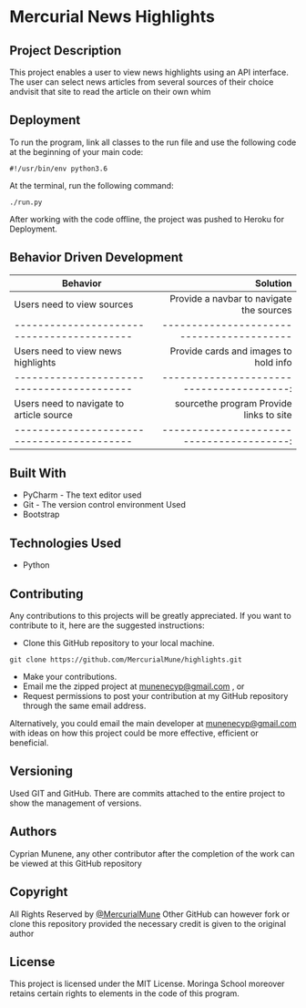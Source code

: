 # Mercurial News Highlights


## Project Description

This project enables a user to view news highlights using an API interface. The user can select news articles from several sources of their choice andvisit that site to read the article on their own whim

## Deployment

To run the program, link all classes to the run file and use the following code at the beginning of your main code:

```buildoutcfg
#!/usr/bin/env python3.6
```
At the terminal, run the following command:

```buildoutcfg
./run.py
``` 
After working with the code offline, the project was pushed to Heroku for Deployment.
## Behavior Driven Development
  

  | Behavior                                 |              Solution                   |
  |------------------------------------------|----------------------------------------:|
  |  Users need to view sources              | Provide a navbar to navigate the sources|
  |------------------------------------------|-----------------------------------------|
  |Users need to view news highlights        | Provide cards and images to hold info   |
  |------------------------------------------|----------------------------------------:|
  |Users need to navigate to article source  |sourcethe program Provide links to site  |  
  |------------------------------------------|----------------------------------------:|
 

## Built With

* PyCharm - The text editor used
* Git - The version control environment Used
* Bootstrap

## Technologies Used

* Python

## Contributing

Any contributions to this projects will be greatly appreciated. If you want to contribute to it, here are the suggested instructions:
* Clone this GitHub repository to your local machine.
```buildoutcfg
git clone https://github.com/MercurialMune/highlights.git
```
* Make your contributions.
* Email me the zipped project at munenecyp@gmail.com , or
* Request permissions to post your contribution at my GitHub repository through the same email address.

Alternatively, you could email the main developer at munenecyp@gmail.com with ideas on how this project could be more effective, efficient or beneficial.

## Versioning
Used GIT and GitHub. There are commits attached to the entire project to show the management of versions.

## Authors

 Cyprian Munene, any other contributor after the completion of the work can be viewed at this GitHub repository

## Copyright

All Rights Reserved by [@MercurialMune](https://github.com/MercurialMune)
Other GitHub can however fork or clone this repository provided the necessary credit is given to the original author
## License

This project is licensed under the MIT License. Moringa School moreover retains certain rights to elements in the code of this program.

